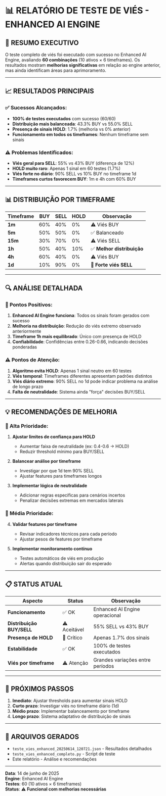 # 📊 RELATÓRIO DE TESTE DE VIÉS - ENHANCED AI ENGINE

## 🎯 **RESUMO EXECUTIVO**

O teste completo de viés foi executado com sucesso no Enhanced AI Engine, avaliando **60 combinações** (10 ativos × 6 timeframes). Os resultados mostram **melhorias significativas** em relação ao engine anterior, mas ainda identificam áreas para aprimoramento.

---

## 📈 **RESULTADOS PRINCIPAIS**

### ✅ **Sucessos Alcançados:**
- **100% de testes executados** com sucesso (60/60)
- **Distribuição mais balanceada**: 43.3% BUY vs 55.0% SELL
- **Presença de sinais HOLD**: 1.7% (melhoria vs 0% anterior)
- **Funcionamento em todos os timeframes**: Nenhum timeframe sem sinais

### ⚠️ **Problemas Identificados:**
- **Viés geral para SELL**: 55% vs 43% BUY (diferença de 12%)
- **HOLD muito raro**: Apenas 1 sinal em 60 testes (1.7%)
- **Viés forte no diário**: 90% SELL vs 10% BUY no timeframe 1d
- **Timeframes curtos favorecem BUY**: 1m e 4h com 60% BUY

---

## 📊 **DISTRIBUIÇÃO POR TIMEFRAME**

| Timeframe | BUY | SELL | HOLD | Observação |
|-----------|-----|------|------|------------|
| **1m**    | 60% | 40%  | 0%   | ⚠️ Viés BUY |
| **5m**    | 50% | 50%  | 0%   | ✅ Balanceado |
| **15m**   | 30% | 70%  | 0%   | ⚠️ Viés SELL |
| **1h**    | 50% | 40%  | 10%  | ✅ **Melhor distribuição** |
| **4h**    | 60% | 40%  | 0%   | ⚠️ Viés BUY |
| **1d**    | 10% | 90%  | 0%   | 🚨 **Forte viés SELL** |

---

## 🔍 **ANÁLISE DETALHADA**

### **🎯 Pontos Positivos:**
1. **Enhanced AI Engine funciona**: Todos os sinais foram gerados com sucesso
2. **Melhoria na distribuição**: Redução do viés extremo observado anteriormente
3. **Timeframe 1h mais equilibrado**: Único com presença de HOLD
4. **Confiabilidade**: Confidências entre 0.26-0.66, indicando decisões ponderadas

### **⚠️ Pontos de Atenção:**
1. **Algoritmo evita HOLD**: Apenas 1 sinal neutro em 60 testes
2. **Viés temporal**: Timeframes diferentes apresentam padrões distintos
3. **Viés diário extremo**: 90% SELL no 1d pode indicar problema na análise de longo prazo
4. **Falta de neutralidade**: Sistema ainda "força" decisões BUY/SELL

---

## 💡 **RECOMENDAÇÕES DE MELHORIA**

### **🎯 Alta Prioridade:**
1. **Ajustar limites de confiança para HOLD**
   - Aumentar faixa de neutralidade (ex: 0.4-0.6 → HOLD)
   - Reduzir threshold mínimo para BUY/SELL

2. **Balancear análise por timeframe**
   - Investigar por que 1d tem 90% SELL
   - Ajustar features para timeframes longos

3. **Implementar lógica de neutralidade**
   - Adicionar regras específicas para cenários incertos
   - Penalizar decisões extremas em mercados laterais

### **🔧 Média Prioridade:**
4. **Validar features por timeframe**
   - Revisar indicadores técnicos para cada período
   - Ajustar pesos de features por timeframe

5. **Implementar monitoramento contínuo**
   - Testes automáticos de viés em produção
   - Alertas quando distribuição sair do esperado

---

## 📋 **STATUS ATUAL**

| Aspecto | Status | Observação |
|---------|---------|------------|
| **Funcionamento** | ✅ OK | Enhanced AI Engine operacional |
| **Distribuição BUY/SELL** | ⚠️ Aceitável | 55% SELL vs 43% BUY |
| **Presença de HOLD** | 🚨 Crítico | Apenas 1.7% dos sinais |
| **Estabilidade** | ✅ OK | 100% de testes executados |
| **Viés por timeframe** | ⚠️ Atenção | Grandes variações entre períodos |

---

## 🎯 **PRÓXIMOS PASSOS**

1. **Imediato**: Ajustar thresholds para aumentar sinais HOLD
2. **Curto prazo**: Investigar viés no timeframe diário (1d)
3. **Médio prazo**: Implementar balanceamento por timeframe
4. **Longo prazo**: Sistema adaptativo de distribuição de sinais

---

## 📁 **ARQUIVOS GERADOS**

- `teste_vies_enhanced_20250614_120721.json` - Resultados detalhados
- `teste_vies_enhanced_completo.py` - Script de teste
- Este relatório - Análise e recomendações

---

**Data**: 14 de junho de 2025  
**Engine**: Enhanced AI Engine  
**Testes**: 60 (10 ativos × 6 timeframes)  
**Status**: ⚠️ **Funcional com melhorias necessárias**
